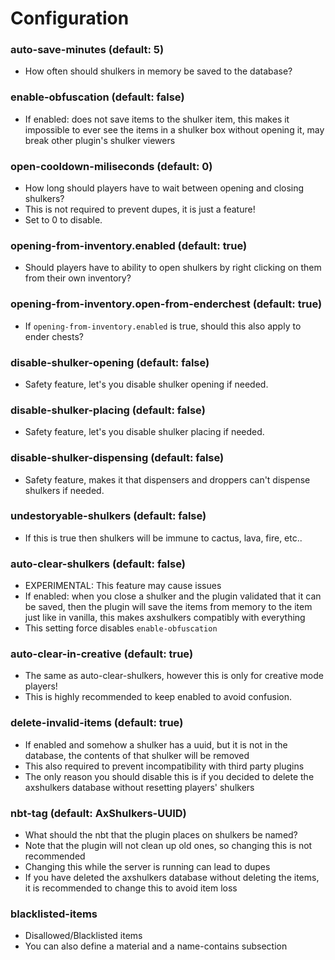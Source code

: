 # Configuration

### auto-save-minutes (default: 5)

* How often should shulkers in memory be saved to the database?

### enable-obfuscation (default: false)

* If enabled: does not save items to the shulker item, this makes it impossible to ever see the items in a shulker box without opening it, may break other plugin's shulker viewers

### open-cooldown-miliseconds (default: 0)

* How long should players have to wait between opening and closing shulkers?
* This is not required to prevent dupes, it is just a feature!
* Set to 0 to disable.

### opening-from-inventory.enabled (default: true)

* Should players have to ability to open shulkers by right clicking on them from their own inventory?

### opening-from-inventory.open-from-enderchest (default: true)

* If `opening-from-inventory.enabled` is true, should this also apply to ender chests?

### disable-shulker-opening (default: false)

* Safety feature, let's you disable shulker opening if needed.

### disable-shulker-placing (default: false)

* Safety feature, let's you disable shulker placing if needed.

### disable-shulker-dispensing (default: false)

* Safety feature, makes it that dispensers and droppers can't dispense shulkers if needed.

### undestoryable-shulkers (default: false)

* If this is true then shulkers will be immune to cactus, lava, fire, etc..

### auto-clear-shulkers (default: false)

* EXPERIMENTAL: This feature may cause issues
* If enabled: when you close a shulker and the plugin validated that it can be saved, then the plugin will save the items from memory to the item just like in vanilla, this makes axshulkers compatibly with everything
* This setting force disables `enable-obfuscation`

### auto-clear-in-creative (default: true)

* The same as auto-clear-shulkers, however this is only for creative mode players!
* This is highly recommended to keep enabled to avoid confusion.

### delete-invalid-items (default: true)

* If enabled and somehow a shulker has a uuid, but it is not in the database, the contents of that shulker will be removed
* This also required to prevent incompatibility with third party plugins
* The only reason you should disable this is if you decided to delete the axshulkers database without resetting players' shulkers

### nbt-tag (default: AxShulkers-UUID)

* What should the nbt that the plugin places on shulkers be named?
* Note that the plugin will not clean up old ones, so changing this is not recommended
* Changing this while the server is running can lead to dupes
* If you have deleted the axshulkers database without deleting the items, it is recommended to change this to avoid item loss

### blacklisted-items

* Disallowed/Blacklisted items
* You can also define a material and a name-contains subsection